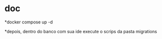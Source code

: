 # doc

*docker compose up -d

*depois, dentro do banco com sua ide execute o scrips da pasta migrations
